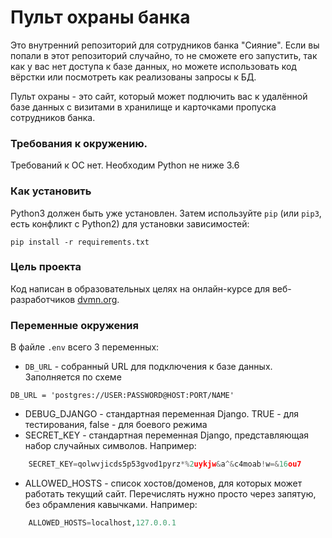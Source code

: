 # Пульт охраны банка

Это внутренний репозиторий для сотрудников банка "Сияние". Если вы попали в этот репозиторий случайно, то не сможете его запустить, так как у вас нет доступа к базе данных, но можете использовать код вёрстки или посмотреть как реализованы запросы к БД.

Пульт охраны - это сайт, который может подлючить вас к удалённой базе данных с визитами в хранилище и карточками пропуска сотрудников банка.

### Требования к окружению.
Требований к ОС нет. Необходим Python не ниже 3.6

### Как установить
Python3 должен быть уже установлен. 
Затем используйте `pip` (или `pip3`, есть конфликт с Python2) для установки зависимостей:
```
pip install -r requirements.txt
```


### Цель проекта
Код написан в образовательных целях на онлайн-курсе для веб-разработчиков [dvmn.org](https://dvmn.org/).

### Переменные окружения
В файле `.env` всего 3 переменных:
* `DB_URL` - собранный URL для подключения к базе данных. Заполняется по схеме
```
DB_URL = 'postgres://USER:PASSWORD@HOST:PORT/NAME'
```
* DEBUG_DJANGO - стандартная переменная Django. TRUE - для тестирования, false - для боевого режима
* SECRET_KEY - стандартная переменная Django, представляющая набор случайных символов. Например:
```python
    SECRET_KEY=qolwvjicds5p53gvod1pyrz*%2uykjw&a^&c4moab!w=&16ou7
```
* ALLOWED_HOSTS - список хостов/доменов, для которых может работать текущий сайт.
Перечислять нужно просто через запятую, без обрамления кавычками. Например:
```python
    ALLOWED_HOSTS=localhost,127.0.0.1
```
 